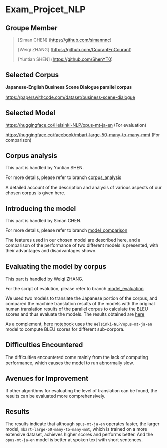 # Exam_Projcet_NLP
## Groupe Member
> [Siman CHEN] (https://github.com/simannnc)
> 
> [Weiqi ZHANG] (https://github.com/CourantEnCourant)
> 
> [Yuntian SHEN] (https://github.com/ShenYT0)
>

## Selected Corpus
**Japanese-English Business Scene Dialogue parallel corpus**

https://paperswithcode.com/dataset/business-scene-dialogue

## Selected Model
https://huggingface.co/Helsinki-NLP/opus-mt-ja-en (For evaluation)

https://huggingface.co/facebook/mbart-large-50-many-to-many-mmt (For comparison)

## Corpus analysis
This part is handled by Yuntian SHEN.

For more details, please refer to branch [corpus_analysis](https://github.com/ShenYT0/Exam_Projcet_NLP/tree/corpus_analysis)

A detailed account of the description and analysis of various aspects of our chosen corpus is given here.

## Introducing the model
This part is handled by Siman CHEN.

For more details, please refer to branch [model_comparison](https://github.com/ShenYT0/Exam_Projcet_NLP/tree/model_comparison)

The features used in our chosen model are described here, and a comparison of the performance of two different models is presented, with their advantages and disadvantages shown.

## Evaluating the model by corpus
This part is handled by Weiqi ZHANG.

For the script of evalution, please refer to branch [model_evaluation](https://github.com/ShenYT0/Exam_Projcet_NLP/tree/model_evaluation)

We used two models to translate the Japanese portion of the corpus, and compared the machine translation results of the models with the original human translation results of the parallel corpus to calculate the BLEU scores and thus evaluate the models. The results obtained are [here](https://github.com/ShenYT0/Exam_Projcet_NLP/blob/model_evaluation/results/result.json)

As a complement, here [notebook](model_evaluate.ipynb) uses the `Helsinki-NLP/opus-mt-ja-en` model to compute BLEU scores for different sub-corpora.

## Difficulties Encountered
The difficulties encountered come mainly from the lack of computing performance, which causes the model to run abnormally slow.

## Avenues for Improvement
If other algorithms for evaluating the level of translation can be found, the results can be evaluated more comprehensively.


## Results
The results indicate that although `opus-mt-ja-en` operates faster, the larger model, `mbart-large-50-many-to-many-mmt`, which is trained on a more extensive dataset, achieves higher scores and performs better.
And the `opus-mt-ja-en` model is better at spoken text with short sentences.